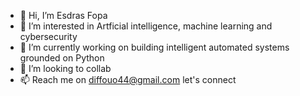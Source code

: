 - 👋 Hi, I’m Esdras Fopa
- 👀 I’m interested in Artficial intelligence, machine learning and cybersecurity
- 🌱 I’m currently working on building intelligent automated systems grounded on Python
- 💞️ I’m looking to collab
- 📫 Reach me on diffouo44@gmail.com let's connect

<!---
endOfilebit/endOfilebit is a ✨ special ✨ repository because its `README.md` (this file) appears on your GitHub profile.
You can click the Preview link to take a look at your changes.
--->
